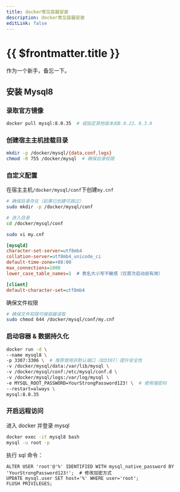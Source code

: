 ```yaml
---
title: docker常见容器安装
description: docker常见容器安装
editLink: false
---
```


# {{ $frontmatter.title }}

作为一个新手，备忘一下。

## 安装 Mysql8

### 录取官方镜像

```bash
docker pull mysql:8.0.35  # 或指定其他版本如8.0.22、8.3.0
```

### 创建宿主主机挂载目录

```bash
mkdir -p /docker/mysql/{data,conf,logs}
chmod -R 755 /docker/mysql  # 确保目录权限
```

### 自定义配置

在宿主主机`/docker/mysql/conf`下创建`my.cnf`

```bash
# 确保目录存在（如果已创建可跳过）
sudo mkdir -p /docker/mysql/conf

# 进入目录
cd /docker/mysql/conf
```

```bash
sudo vi my.cnf
```

```ini
[mysqld]
character-set-server=utf8mb4
collation-server=utf8mb4_unicode_ci
default-time-zone=+08:00
max_connections=1000
lower_case_table_names=1  # 表名大小写不敏感（仅首次启动前有效）

[client]
default-character-set=utf8mb4
```

确保文件权限

```bash
# 确保文件权限可被容器读取
sudo chmod 644 /docker/mysql/conf/my.cnf
```

### 启动容器 & 数据持久化

```bash
docker run -d \
--name mysql8 \
-p 3307:3306 \  # 推荐使用非默认端口（如3307）提升安全性
-v /docker/mysql/data:/var/lib/mysql \
-v /docker/mysql/conf:/etc/mysql/conf.d \
-v /docker/mysql/logs:/var/log/mysql \
-e MYSQL_ROOT_PASSWORD=YourStrongPassword123! \  # 使用强密码
--restart=always \
mysql:8.0.35
```

### 开启远程访问

进入 docker 并登录 mysql

```bash
docker exec -it mysql8 bash
mysql -u root -p
```

执行 sql 命令：

```mysql
ALTER USER 'root'@'%' IDENTIFIED WITH mysql_native_password BY 'YourStrongPassword123!';  # 修改加密方式
UPDATE mysql.user SET host='%' WHERE user='root';
FLUSH PRIVILEGES;
```
